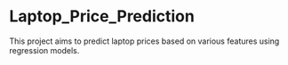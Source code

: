# Laptop_Price_Prediction
This project aims to predict laptop prices based on various features using regression models.
